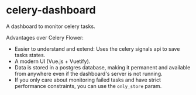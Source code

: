 # celery-dashboard
A dashboard to monitor celery tasks. 

Advantages over Celery Flower:
- Easier to understand and extend: Uses the celery signals api to save tasks states.
- A modern UI (Vue.js + Vuetify).
- Data is stored in a postgres database, making it permanent and available from anywhere even if the dashboard's server is not running.
- If you only care about monitoring failed tasks and have strict performance constraints, you can use the `only_store` param.

